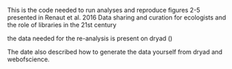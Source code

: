 This is the code needed to run analyses and reproduce figures 2-5 presented in Renaut et al. 2016 Data sharing and curation for ecologists and the role of libraries in the 21st century

the data needed for the re-analysis is present on dryad ()

The date also described how to generate the data yourself from dryad and webofscience.
